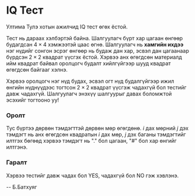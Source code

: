 IQ Тест
=======
Ултима Тулэ хотын ажилчид IQ тест өгөх ёстой.

Тест нь дараах хэлбэртэй байна. Шалгуулагч бүрт хар цагаан өнгөөр будагдсан
$4×4$ хэмжээтэй цаас өгнө. Шалгуулагч нь **хамгийн ихдээ** нэг нүдийг сонгон
эсрэг өнгөөр нь будаж дан хар, эсвэл дан цагаанаар бүрдсэн $2×2$ квадрат үүсгэх
ёстой. Хэрвээ анх өгөгдсөн материалд ийм квадрат байвал оролцогч будалт
хийлгүйгээр шууд квадрат өгөгдсөн байгааг хэлнэ.

Хэрвээ оролцогч нэг нүд будах, эсвэл огт нүд будалгүйгээр ижил өнгийн нүднүүдээс
тогтсон $2×2$ квадрат үүсгэж чадахгүй бол тестийг давж чадахгүй. Шалгуулагч
энэхүү шалгуурыг давах боломжтой эсэхийг тогтооно уу!


### Оролт
Тус бүртээ дөрвөн тэмдэгттэй дөрвөн мөр өгөгдөнө. $i$ дах мөрний $j$ дэх тэмдэгт
нь анх өгөгдсөн квадратын $i$ дах мөр, $j$ дэх баганы тэмдэгтийг илтгэх бөгөөд
хэрвээ тэмдэгт нь "." бол цагаан, "#" бол хар өнгийг илтгэнэ.


### Гаралт
Хэрвээ тестийг давж чадах бол YES, чадахгүй бол NO гэж хэвлэнэ.

-- Б.Батхуяг
